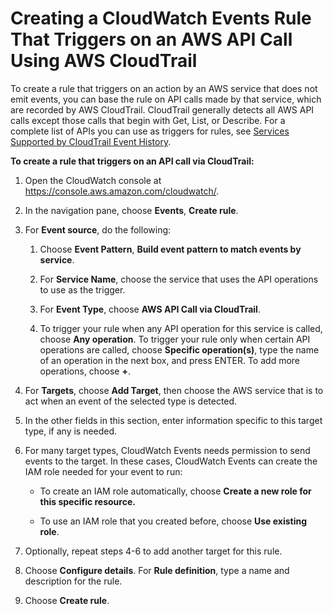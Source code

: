 # Creating a CloudWatch Events Rule That Triggers on an AWS API Call Using AWS CloudTrail<a name="Create-CloudWatch-Events-CloudTrail-Rule"></a>

To create a rule that triggers on an action by an AWS service that does not emit events, you can base the rule on API calls made by that service, which are recorded by AWS CloudTrail\. CloudTrail generally detects all AWS API calls except those calls that begin with Get, List, or Describe\. For a complete list of APIs you can use as triggers for rules, see [Services Supported by CloudTrail Event History](http://docs.aws.amazon.com/awscloudtrail/latest/userguide/view-cloudtrail-events-supported-services.html)\.

**To create a rule that triggers on an API call via CloudTrail:**

1. Open the CloudWatch console at [https://console\.aws\.amazon\.com/cloudwatch/](https://console.aws.amazon.com/cloudwatch/)\.

1. In the navigation pane, choose **Events**, **Create rule**\.

1. For **Event source**, do the following:

   1. Choose **Event Pattern**, **Build event pattern to match events by service**\.

   1. For **Service Name**, choose the service that uses the API operations to use as the trigger\.

   1. For **Event Type**, choose **AWS API Call via CloudTrail**\.

   1. To trigger your rule when any API operation for this service is called, choose **Any operation**\. To trigger your rule only when certain API operations are called, choose **Specific operation\(s\)**, type the name of an operation in the next box, and press ENTER\. To add more operations, choose **\+**\.

1. For **Targets**, choose **Add Target**, then choose the AWS service that is to act when an event of the selected type is detected\. 

1. In the other fields in this section, enter information specific to this target type, if any is needed\. 

1. For many target types, CloudWatch Events needs permission to send events to the target\. In these cases, CloudWatch Events can create the IAM role needed for your event to run: 

   + To create an IAM role automatically, choose **Create a new role for this specific resource\.**

   + To use an IAM role that you created before, choose **Use existing role**\.

1. Optionally, repeat steps 4\-6 to add another target for this rule\.

1. Choose **Configure details**\. For **Rule definition**, type a name and description for the rule\. 

1. Choose **Create rule**\.